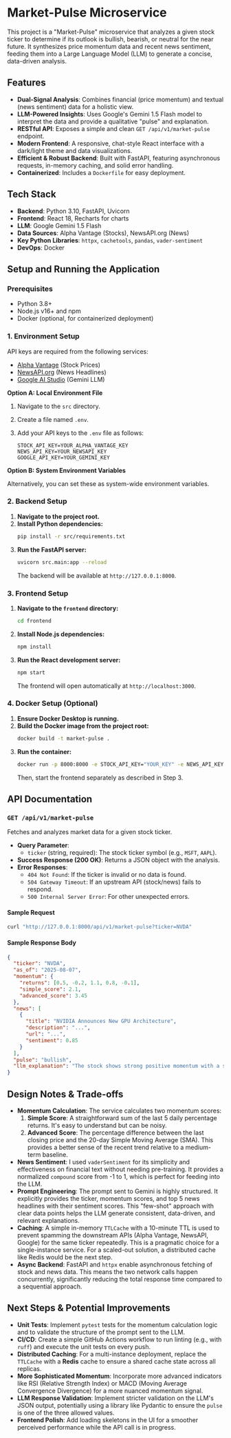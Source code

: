 # Market-Pulse Microservice

This project is a "Market-Pulse" microservice that analyzes a given stock ticker to determine if its outlook is bullish, bearish, or neutral for the near future. It synthesizes price momentum data and recent news sentiment, feeding them into a Large Language Model (LLM) to generate a concise, data-driven analysis.

## Features

*   **Dual-Signal Analysis**: Combines financial (price momentum) and textual (news sentiment) data for a holistic view.
*   **LLM-Powered Insights**: Uses Google's Gemini 1.5 Flash model to interpret the data and provide a qualitative "pulse" and explanation.
*   **RESTful API**: Exposes a simple and clean `GET /api/v1/market-pulse` endpoint.
*   **Modern Frontend**: A responsive, chat-style React interface with a dark/light theme and data visualizations.
*   **Efficient & Robust Backend**: Built with FastAPI, featuring asynchronous requests, in-memory caching, and solid error handling.
*   **Containerized**: Includes a `Dockerfile` for easy deployment.

## Tech Stack

*   **Backend**: Python 3.10, FastAPI, Uvicorn
*   **Frontend**: React 18, Recharts for charts
*   **LLM**: Google Gemini 1.5 Flash
*   **Data Sources**: Alpha Vantage (Stocks), NewsAPI.org (News)
*   **Key Python Libraries**: `httpx`, `cachetools`, `pandas`, `vader-sentiment`
*   **DevOps**: Docker

## Setup and Running the Application

### Prerequisites

*   Python 3.8+
*   Node.js v16+ and npm
*   Docker (optional, for containerized deployment)

### 1. Environment Setup

API keys are required from the following services:
*   [Alpha Vantage](https://www.alphavantage.co/support/#api-key) (Stock Prices)
*   [NewsAPI.org](https://newsapi.org/register) (News Headlines)
*   [Google AI Studio](https://aistudio.google.com/app/apikey) (Gemini LLM)

**Option A: Local Environment File**

1.  Navigate to the `src` directory.
2.  Create a file named `.env`.
3.  Add your API keys to the `.env` file as follows:

    ```
    STOCK_API_KEY=YOUR_ALPHA_VANTAGE_KEY
    NEWS_API_KEY=YOUR_NEWSAPI_KEY
    GOOGLE_API_KEY=YOUR_GEMINI_KEY
    ```

**Option B: System Environment Variables**

Alternatively, you can set these as system-wide environment variables.

### 2. Backend Setup

1.  **Navigate to the project root.**
2.  **Install Python dependencies:**
    ```bash
    pip install -r src/requirements.txt
    ```
3.  **Run the FastAPI server:**
    ```bash
    uvicorn src.main:app --reload
    ```
    The backend will be available at `http://127.0.0.1:8000`.

### 3. Frontend Setup

1.  **Navigate to the `frontend` directory:**
    ```bash
    cd frontend
    ```
2.  **Install Node.js dependencies:**
    ```bash
    npm install
    ```
3.  **Run the React development server:**
    ```bash
    npm start
    ```
    The frontend will open automatically at `http://localhost:3000`.

### 4. Docker Setup (Optional)

1.  **Ensure Docker Desktop is running.**
2.  **Build the Docker image from the project root:**
    ```bash
    docker build -t market-pulse .
    ```
3.  **Run the container:**
    ```bash
    docker run -p 8000:8000 -e STOCK_API_KEY="YOUR_KEY" -e NEWS_API_KEY="YOUR_KEY" -e GOOGLE_API_KEY="YOUR_KEY" market-pulse
    ```
    Then, start the frontend separately as described in Step 3.

## API Documentation

### `GET /api/v1/market-pulse`

Fetches and analyzes market data for a given stock ticker.

*   **Query Parameter**:
    *   `ticker` (string, required): The stock ticker symbol (e.g., `MSFT`, `AAPL`).
*   **Success Response (200 OK)**:
    Returns a JSON object with the analysis.
*   **Error Responses**:
    *   `404 Not Found`: If the ticker is invalid or no data is found.
    *   `504 Gateway Timeout`: If an upstream API (stock/news) fails to respond.
    *   `500 Internal Server Error`: For other unexpected errors.

#### Sample Request

```bash
curl "http://127.0.0.1:8000/api/v1/market-pulse?ticker=NVDA"
```

#### Sample Response Body

```json
{
  "ticker": "NVDA",
  "as_of": "2025-08-07",
  "momentum": {
    "returns": [0.5, -0.2, 1.1, 0.8, -0.1],
    "simple_score": 2.1,
    "advanced_score": 3.45
  },
  "news": [
    {
      "title": "NVIDIA Announces New GPU Architecture",
      "description": "...",
      "url": "...",
      "sentiment": 0.85
    }
  ],
  "pulse": "bullish",
  "llm_explanation": "The stock shows strong positive momentum with a simple score of 2.1 and is trading 3.45% above its 20-day average. This is supported by highly positive news about its new GPU architecture, indicating a bullish outlook."
}
```

## Design Notes & Trade-offs

*   **Momentum Calculation**: The service calculates two momentum scores:
    1.  **Simple Score**: A straightforward sum of the last 5 daily percentage returns. It's easy to understand but can be noisy.
    2.  **Advanced Score**: The percentage difference between the last closing price and the 20-day Simple Moving Average (SMA). This provides a better sense of the recent trend relative to a medium-term baseline.
*   **News Sentiment**: I used `vaderSentiment` for its simplicity and effectiveness on financial text without needing pre-training. It provides a normalized `compound` score from -1 to 1, which is perfect for feeding into the LLM.
*   **Prompt Engineering**: The prompt sent to Gemini is highly structured. It explicitly provides the ticker, momentum scores, and top 5 news headlines with their sentiment scores. This "few-shot" approach with clear data points helps the LLM generate consistent, data-driven, and relevant explanations.
*   **Caching**: A simple in-memory `TTLCache` with a 10-minute TTL is used to prevent spamming the downstream APIs (Alpha Vantage, NewsAPI, Google) for the same ticker repeatedly. This is a pragmatic choice for a single-instance service. For a scaled-out solution, a distributed cache like Redis would be the next step.
*   **Async Backend**: FastAPI and `httpx` enable asynchronous fetching of stock and news data. This means the two network calls happen concurrently, significantly reducing the total response time compared to a sequential approach.

## Next Steps & Potential Improvements

*   **Unit Tests**: Implement `pytest` tests for the momentum calculation logic and to validate the structure of the prompt sent to the LLM.
*   **CI/CD**: Create a simple GitHub Actions workflow to run linting (e.g., with `ruff`) and execute the unit tests on every push.
*   **Distributed Caching**: For a multi-instance deployment, replace the `TTLCache` with a **Redis** cache to ensure a shared cache state across all replicas.
*   **More Sophisticated Momentum**: Incorporate more advanced indicators like RSI (Relative Strength Index) or MACD (Moving Average Convergence Divergence) for a more nuanced momentum signal.
*   **LLM Response Validation**: Implement stricter validation on the LLM's JSON output, potentially using a library like Pydantic to ensure the `pulse` is one of the three allowed values.
*   **Frontend Polish**: Add loading skeletons in the UI for a smoother perceived performance while the API call is in progress.
